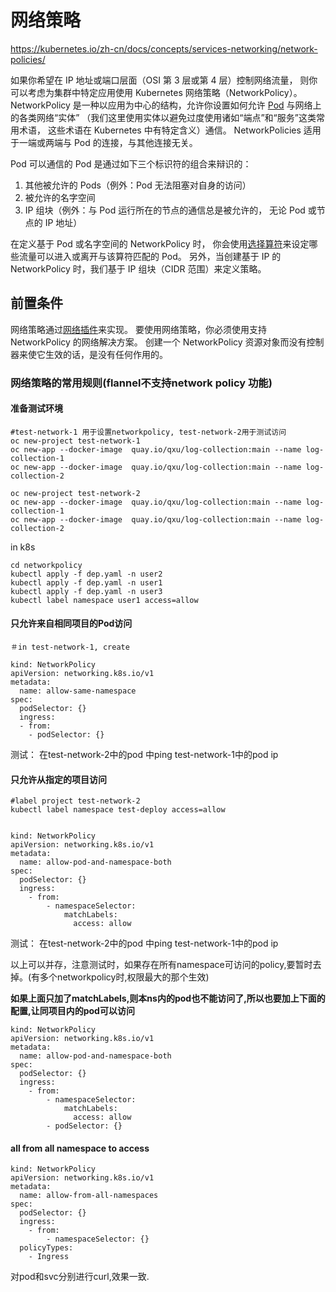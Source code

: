 # 网络策略

https://kubernetes.io/zh-cn/docs/concepts/services-networking/network-policies/

如果你希望在 IP 地址或端口层面（OSI 第 3 层或第 4 层）控制网络流量， 则你可以考虑为集群中特定应用使用 Kubernetes 网络策略（NetworkPolicy）。 NetworkPolicy 是一种以应用为中心的结构，允许你设置如何允许 [Pod](https://kubernetes.io/zh-cn/docs/concepts/workloads/pods/) 与网络上的各类网络“实体” （我们这里使用实体以避免过度使用诸如“端点”和“服务”这类常用术语， 这些术语在 Kubernetes 中有特定含义）通信。 NetworkPolicies 适用于一端或两端与 Pod 的连接，与其他连接无关。

Pod 可以通信的 Pod 是通过如下三个标识符的组合来辩识的：

1. 其他被允许的 Pods（例外：Pod 无法阻塞对自身的访问）
2. 被允许的名字空间
3. IP 组块（例外：与 Pod 运行所在的节点的通信总是被允许的， 无论 Pod 或节点的 IP 地址）

在定义基于 Pod 或名字空间的 NetworkPolicy 时， 你会使用[选择算符](https://kubernetes.io/zh-cn/docs/concepts/overview/working-with-objects/labels/)来设定哪些流量可以进入或离开与该算符匹配的 Pod。 另外，当创建基于 IP 的 NetworkPolicy 时，我们基于 IP 组块（CIDR 范围）来定义策略。

## 前置条件

网络策略通过[网络插件](https://kubernetes.io/zh-cn/docs/concepts/extend-kubernetes/compute-storage-net/network-plugins/)来实现。 要使用网络策略，你必须使用支持 NetworkPolicy 的网络解决方案。 创建一个 NetworkPolicy 资源对象而没有控制器来使它生效的话，是没有任何作用的。





### 网络策略的常用规则(flannel不支持network policy 功能)

#### 准备测试环境

```
#test-network-1 用于设置networkpolicy, test-network-2用于测试访问
oc new-project test-network-1
oc new-app --docker-image  quay.io/qxu/log-collection:main --name log-collection-1
oc new-app --docker-image  quay.io/qxu/log-collection:main --name log-collection-2

oc new-project test-network-2
oc new-app --docker-image  quay.io/qxu/log-collection:main --name log-collection-1
oc new-app --docker-image  quay.io/qxu/log-collection:main --name log-collection-2
```



in k8s

```
cd networkpolicy
kubectl apply -f dep.yaml -n user2
kubectl apply -f dep.yaml -n user1
kubectl apply -f dep.yaml -n user3
kubectl label namespace user1 access=allow
```



#### 只允许来自相同项目的Pod访问

```shell
＃in test-network-1, create 

kind: NetworkPolicy
apiVersion: networking.k8s.io/v1
metadata:
  name: allow-same-namespace
spec:
  podSelector: {}
  ingress:
  - from:
    - podSelector: {}
```

测试： 在test-network-2中的pod 中ping test-network-1中的pod ip

#### 只允许从指定的项目访问

```
#label project test-network-2
kubectl label namespace test-deploy access=allow


kind: NetworkPolicy
apiVersion: networking.k8s.io/v1
metadata:
  name: allow-pod-and-namespace-both
spec:
  podSelector: {}
  ingress:
    - from:
        - namespaceSelector:
            matchLabels:
              access: allow

```

测试： 在test-network-2中的pod 中ping test-network-1中的pod ip

以上可以并存，注意测试时，如果存在所有namespace可访问的policy,要暂时去掉。(有多个networkpolicy时,权限最大的那个生效)



**如果上面只加了matchLabels,则本ns内的pod也不能访问了,所以也要加上下面的配置,让同项目内的pod可以访问**　

```
kind: NetworkPolicy
apiVersion: networking.k8s.io/v1
metadata:
  name: allow-pod-and-namespace-both
spec:
  podSelector: {}
  ingress:
    - from:
        - namespaceSelector:
            matchLabels:
              access: allow
        - podSelector: {}

```



#### all from all namespace to access

```
kind: NetworkPolicy
apiVersion: networking.k8s.io/v1
metadata:
  name: allow-from-all-namespaces
spec:
  podSelector: {}
  ingress:
    - from:
        - namespaceSelector: {}
  policyTypes:
    - Ingress
```



对pod和svc分别进行curl,效果一致.

